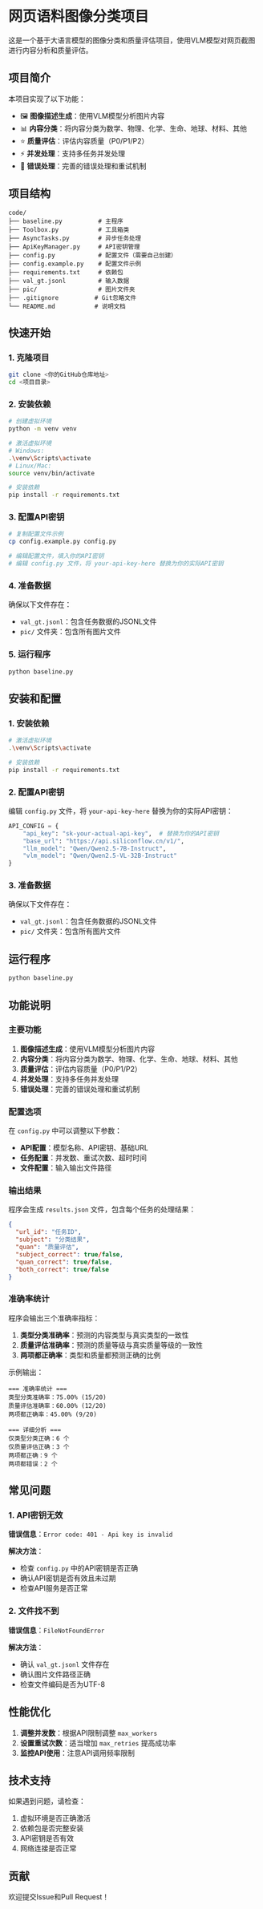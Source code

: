 # 网页语料图像分类项目

这是一个基于大语言模型的图像分类和质量评估项目，使用VLM模型对网页截图进行内容分析和质量评估。

## 项目简介

本项目实现了以下功能：
- 🖼️ **图像描述生成**：使用VLM模型分析图片内容
- 📊 **内容分类**：将内容分类为数学、物理、化学、生命、地球、材料、其他
- ⭐ **质量评估**：评估内容质量（P0/P1/P2）
- ⚡ **并发处理**：支持多任务并发处理
- 🔄 **错误处理**：完善的错误处理和重试机制

## 项目结构

```
code/
├── baseline.py          # 主程序
├── Toolbox.py           # 工具箱类
├── AsyncTasks.py        # 异步任务处理
├── ApiKeyManager.py     # API密钥管理
├── config.py            # 配置文件（需要自己创建）
├── config.example.py    # 配置文件示例
├── requirements.txt     # 依赖包
├── val_gt.jsonl         # 输入数据
├── pic/                 # 图片文件夹
├── .gitignore          # Git忽略文件
└── README.md           # 说明文档
```

## 快速开始

### 1. 克隆项目

```bash
git clone <你的GitHub仓库地址>
cd <项目目录>
```

### 2. 安装依赖

```bash
# 创建虚拟环境
python -m venv venv

# 激活虚拟环境
# Windows:
.\venv\Scripts\activate
# Linux/Mac:
source venv/bin/activate

# 安装依赖
pip install -r requirements.txt
```

### 3. 配置API密钥

```bash
# 复制配置文件示例
cp config.example.py config.py

# 编辑配置文件，填入你的API密钥
# 编辑 config.py 文件，将 your-api-key-here 替换为你的实际API密钥
```

### 4. 准备数据

确保以下文件存在：
- `val_gt.jsonl`：包含任务数据的JSONL文件
- `pic/` 文件夹：包含所有图片文件

### 5. 运行程序

```bash
python baseline.py
```

## 安装和配置

### 1. 安装依赖

```bash
# 激活虚拟环境
.\venv\Scripts\activate

# 安装依赖
pip install -r requirements.txt
```

### 2. 配置API密钥

编辑 `config.py` 文件，将 `your-api-key-here` 替换为你的实际API密钥：

```python
API_CONFIG = {
    "api_key": "sk-your-actual-api-key",  # 替换为你的API密钥
    "base_url": "https://api.siliconflow.cn/v1/",
    "llm_model": "Qwen/Qwen2.5-7B-Instruct",
    "vlm_model": "Qwen/Qwen2.5-VL-32B-Instruct"
}
```

### 3. 准备数据

确保以下文件存在：
- `val_gt.jsonl`：包含任务数据的JSONL文件
- `pic/` 文件夹：包含所有图片文件

## 运行程序

```bash
python baseline.py
```

## 功能说明

### 主要功能

1. **图像描述生成**：使用VLM模型分析图片内容
2. **内容分类**：将内容分类为数学、物理、化学、生命、地球、材料、其他
3. **质量评估**：评估内容质量（P0/P1/P2）
4. **并发处理**：支持多任务并发处理
5. **错误处理**：完善的错误处理和重试机制

### 配置选项

在 `config.py` 中可以调整以下参数：

- **API配置**：模型名称、API密钥、基础URL
- **任务配置**：并发数、重试次数、超时时间
- **文件配置**：输入输出文件路径

### 输出结果

程序会生成 `results.json` 文件，包含每个任务的处理结果：

```json
{
  "url_id": "任务ID",
  "subject": "分类结果",
  "quan": "质量评估",
  "subject_correct": true/false,
  "quan_correct": true/false,
  "both_correct": true/false
}
```

### 准确率统计

程序会输出三个准确率指标：

1. **类型分类准确率**：预测的内容类型与真实类型的一致性
2. **质量评估准确率**：预测的质量等级与真实质量等级的一致性  
3. **两项都正确率**：类型和质量都预测正确的比例

示例输出：
```
=== 准确率统计 ===
类型分类准确率：75.00% (15/20)
质量评估准确率：60.00% (12/20)
两项都正确率：45.00% (9/20)

=== 详细分析 ===
仅类型分类正确：6 个
仅质量评估正确：3 个
两项都正确：9 个
两项都错误：2 个
```

## 常见问题

### 1. API密钥无效

**错误信息**：`Error code: 401 - Api key is invalid`

**解决方法**：
- 检查 `config.py` 中的API密钥是否正确
- 确认API密钥是否有效且未过期
- 检查API服务是否正常

### 2. 文件找不到

**错误信息**：`FileNotFoundError`

**解决方法**：
- 确认 `val_gt.jsonl` 文件存在
- 确认图片文件路径正确
- 检查文件编码是否为UTF-8

## 性能优化

1. **调整并发数**：根据API限制调整 `max_workers`
2. **设置重试次数**：适当增加 `max_retries` 提高成功率
3. **监控API使用**：注意API调用频率限制

## 技术支持

如果遇到问题，请检查：
1. 虚拟环境是否正确激活
2. 依赖包是否完整安装
3. API密钥是否有效
4. 网络连接是否正常

## 贡献

欢迎提交Issue和Pull Request！

